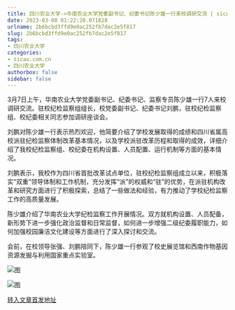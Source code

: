 ```yaml
---
title: 四川农业大学->华南农业大学党委副书记、纪委书记陈少雄一行来校调研交流 | sicau.com.cn
date: 2023-03-08 01:22:20.071828
urlname: 2b6bcbd3ffd9e0ac252fb7dac2e5f817
slug: 2b6bcbd3ffd9e0ac252fb7dac2e5f817
tags: 
- 四川农业大学
categories:
- sicau.com.cn
- 四川农业大学
authorbox: false
sidebar: false
---
```

3月7日上午，华南农业大学党委副书记、纪委书记、监察专员陈少雄一行7人来校调研交流。驻校纪检监察组组长，校党委副书记、纪委书记刘鹏，驻校纪检监察组、校纪委相关同志参加调研座谈会。

刘鹏对陈少雄一行表示热烈欢迎，他简要介绍了学校发展取得的成绩和四川省属高校派驻纪检监察体制改革基本情况，以及学校派驻改革历程和取得的成效，详细介绍了我校纪检监察组、校纪委在机构设置、人员配置、运行机制等方面的基本情况。
<!--more-->
刘鹏表示，我校作为四川省首批改革试点单位，驻校纪检监察组成立以来，积极落实“双重”领导体制和工作机制，充分发挥“派”的权威和“驻”的优势，在派驻机构改革和研究方面进行了积极探索，总结了一些做法和经验，有力推动了学校纪检监察工作的高质量发展。

陈少雄介绍了华南农业大学纪检监察工作开展情况。双方就机构设置、人员配备，新形势下进一步强化政治监督和日常监督，如何进一步增强二级纪委履职能力，如何加强校园廉洁文化建设等方面进行了深入探讨和交流。

会前，在校领导张强、刘鹏陪同下，陈少雄一行参观了校史展览馆和西南作物基因资源发掘与利用国家重点实验室。

![图](https://news.sicau.edu.cn/__local/A/B1/AB/D149367A3A444B4A267956C89E1_1C7DFC80_1744BC.png)

![图](https://news.sicau.edu.cn/__local/9/1A/1A/5E414B4681395994C78465AF5B7_9E6074ED_223E55.png)

[转入文章首发地址](https://news.sicau.edu.cn/info/1078/71258.htm)